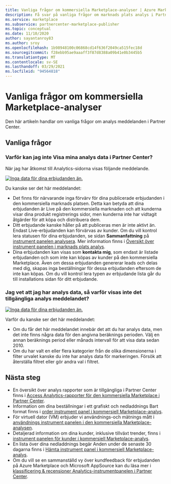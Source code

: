 ```yaml
---
title: Vanliga frågor om kommersiella Marketplace-analyser | Azure Marketplace
description: Få svar på vanliga frågor om marknads plats analys i Partner Center för erbjudanden som publicerats på Azure Marketplace.
ms.service: marketplace
ms.subservice: partnercenter-marketplace-publisher
ms.topic: conceptual
ms.date: 11/10/2020
author: sayantanroy83
ms.author: sroy
ms.openlocfilehash: 1b98948100c06868cd14f636f2049ca515fec18d
ms.sourcegitcommit: f28ebb95ae9aaaff3f87d8388a09b41e0b3445b5
ms.translationtype: MT
ms.contentlocale: sv-SE
ms.lasthandoff: 03/29/2021
ms.locfileid: "94564818"
---
```

# <a name="commercial-marketplace-analytics-common-questions"></a>Vanliga frågor om kommersiella Marketplace-analyser

Den här artikeln handlar om vanliga frågor om analys meddelanden i Partner Center.

## <a name="common-questions"></a>Vanliga frågor

### <a name="why-am-i-unable-to-view-my-analytics-data-in-partner-center"></a>Varför kan jag inte Visa mina analys data i Partner Center?

När jag har åtkomst till Analytics-sidorna visas följande meddelande.

[![Inga data för dina erbjudanden än.](./media/analytics-faq-no-data.png)](./media/analytics-faq-no-data.png#lightbox)

Du kanske ser det här meddelandet:

- Det finns för närvarande inga förvärv för dina publicerade erbjudanden i den kommersiella marknads platsen. Detta kan betyda att dina erbjudanden är Live på den kommersiella marknaden och att kunderna visar dina produkt registrerings sidor, men kunderna inte har vidtagit åtgärder för att köpa och distribuera dem.
- Ditt erbjudande kanske håller på att publiceras men är inte aktivt än. Endast Live-erbjudanden kan förvärvas av kunder. Om du vill kontrol lera statusen för dina erbjudanden, se sidan **Sammanfattning** på [instrument panelen analysera](https://partner.microsoft.com/dashboard/commercial-marketplace/analytics/summary). Mer information finns i [Översikt över instrument panelen i marknads plats analys](summary-dashboard.md).
- Dina erbjudanden kan visas som **kontakta mig**, som endast är listade erbjudanden och som inte kan köpas av kunder på den kommersiella Marketplace. Även om dessa erbjudanden genererar leads och delas med dig, skapas inga beställningar för dessa erbjudanden eftersom de inte kan köpas. Om du vill kontrol lera typen av erbjudande lista går du till installations sidan för ditt erbjudande.

### <a name="i-know-i-have-analytics-data-so-why-does-the-no-analytics-available-message-appear"></a>Jag vet att jag har analys data, så varför visas inte det tillgängliga analys meddelandet?

[![Inga data för dina erbjudanden än.](./media/analytics-faq-no-data.png)](./media/analytics-faq-no-data.png#lightbox)

Varför du kanske ser det här meddelandet:

- Om du får det här meddelandet innebär det att du har analys data, men det inte finns några data för den angivna beräknings perioden. Välj en annan beräknings period eller månads intervall för att visa data sedan 2010.
- Om du har valt en eller flera kategorier från de olika dimensionerna i filter urvalet kanske du inte har analys data för markeringen. Försök att återställa filtret eller gör andra val i filtret.

## <a name="next-steps"></a>Nästa steg

- En översikt över analys rapporter som är tillgängliga i Partner Center finns i [Access Analytics-rapporter för den kommersiella Marketplace i Partner Center](./partner-center-portal/analytics.md).
- Information om dina beställningar i ett grafiskt och nedladdnings Bart format finns i  [order instrument panel i kommersiell Marketplace-analys](orders-dashboard.md).
- För virtuell dator (VM) erbjuder vi användnings-och mätnings mått i [användnings instrument panelen i den kommersiella Marketplace-analysen](usage-dashboard.md).
- Detaljerad information om dina kunder, inklusive tillväxt trender, finns i [instrument panelen för kunder i kommersiell Marketplace-analys](customer-dashboard.md).
- En lista över dina nedladdnings begär Anden under de senaste 30 dagarna finns i [Hämta instrument panel i kommersiell Marketplace-analys](./partner-center-portal/downloads-dashboard.md).
- Om du vill se en sammanställd vy över kundfeedback för erbjudanden på Azure Marketplace och Microsoft AppSource kan du läsa mer i [klassificering & recensioner Analytics-instrumentpanelen i Partner Center](./partner-center-portal/ratings-reviews.md).
